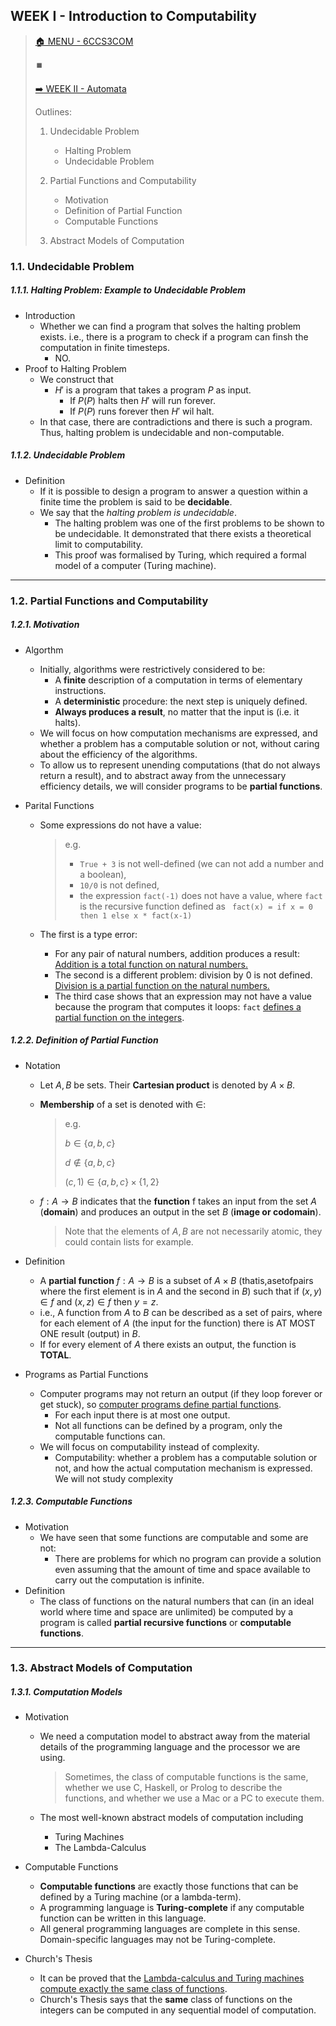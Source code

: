 ## WEEK I - Introduction to Computability

>[🏠 MENU - 6CCS3COM](year3/6ccs3com.md)
>
>⏹️
>
>[➡️ WEEK II - Automata](year3/6ccs3com/w2.md)
>
>Outlines:
>
>1. Undecidable Problem
>
>     - Halting Problem
>     - Undecidable Problem
>2. Partial Functions and Computability
>
>     - Motivation
>     - Definition of Partial Function
>     - Computable Functions
>3. Abstract Models of Computation

### 1.1. Undecidable Problem

##### 1.1.1. Halting Problem: Example to Undecidable Problem

- Introduction
  - Whether we can find a program that solves the halting problem exists. i.e., there is a program to check if a program can finsh the computation in finite timesteps.
    - NO. 
- Proof to Halting Problem
  - We construct that
    - $H'$ is a program that takes a program $P$ as input. 
      - If $P(P)$ halts then $H'$ will run forever. 
      - If $P(P)$ runs forever then $H'$ wil halt.
  - In that case, there are contradictions and there is such a program. Thus, halting problem is undecidable and non-computable. 

##### 1.1.2. Undecidable Problem

- Definition
  - If it is possible to design a program to answer a question within a finite time the problem is said to be **decidable**.
  - We say that the *halting problem is undecidable*.
    - The halting problem was one of the first problems to be shown to be undecidable. It demonstrated that there exists a theoretical limit to computability.
    - This proof was formalised by Turing, which required a formal model of a computer (Turing machine).

---

### 1.2. Partial Functions and Computability

##### 1.2.1. Motivation

- Algorthm

  - Initially, algorithms were restrictively considered to be:
    - A **finite** description of a computation in terms of elementary instructions.
    - A **deterministic** procedure: the next step is uniquely defined.
    - **Always produces a result**, no matter that the input is (i.e. it halts).
  - We will focus on how computation mechanisms are expressed, and whether a problem has a computable solution or not, without caring about the efficiency of the algorithms.
  - To allow us to represent unending computations (that do not always return a result), and to abstract away from the unnecessary efficiency details, we will consider programs to be **partial functions**.

- Parital Functions

  - Some expressions do not have a value:

    > e.g.
    >
    > - `True + 3` is not well-defined (we can not add a number and a boolean),
    > - `10/0` is not defined,
    > - the expression `fact(-1)` does not have a value, where `fact` is the recursive function defined as ` fact(x) = if x = 0 then 1 else x * fact(x-1)`

  - The first is a type error: 

    - For any pair of natural numbers, addition produces a result: <u>Addition is a total function on natural numbers.</u>
    - The second is a different problem: division by 0 is not defined. <u>Division is a partial function on the natural numbers.</u>
    - The third case shows that an expression may not have a value because the program that computes it loops: `fact` <u>defines a partial function on the integers</u>.

##### 1.2.2. Definition of Partial Function

- Notation

  - Let $A, B$ be sets. Their **Cartesian product** is denoted by $A \times B$.

  - **Membership** of a set is denoted with $∈$:

    > e.g.
    >
    > $b \in \{a, b, c\}$
    >
    > $d \notin \{a, b, c\}$
    >
    > $(c, 1) \in \{a, b ,c\} \times \{1, 2\}$

  - $f : A \to B$ indicates that the **function** f takes an input from the set $A$ (**domain**) and produces an output in the set $B$ (**image or codomain**).

    > Note that the elements of $A, B$ are not necessarily atomic, they could contain lists for example.

- Definition

  - A **partial function** $f :A \to B$ is a subset of $A \times B$ (thatis,asetofpairs where the first element is in $A$ and the second in $B$) such that if $(x,y) \in f$ and $(x,z) \in f$ then $y=z$.
  - i.e., A function from $A$ to $B$ can be described as a set of pairs, where for each element of $A$ (the input for the function) there is AT MOST ONE result (output) in $B$.
  - If for every element of $A$ there exists an output, the function is **TOTAL**.

- Programs as Partial Functions

  - Computer programs may not return an output (if they loop forever or get stuck), so <u>computer programs define partial functions</u>.
    - For each input there is at most one output.
    - Not all functions can be defined by a program, only the computable functions can.
  - We will focus on computability instead of complexity. 
    - Computability: whether a problem has a computable solution or not, and how the actual computation mechanism is expressed. We will not study complexity

##### 1.2.3. Computable Functions

- Motivation
  - We have seen that some functions are computable and some are not:
    - There are problems for which no program can provide a solution even assuming that the amount of time and space available to carry out the computation is infinite.
- Definition
  - The class of functions on the natural numbers that can (in an ideal world where time and space are unlimited) be computed by a program is called **partial recursive functions** or **computable functions**.

---

### 1.3. Abstract Models of Computation

##### 1.3.1. Computation Models

- Motivation

  - We need a computation model to abstract away from the material details of the programming language and the processor we are using.

    > Sometimes, the class of computable functions is the same, whether we use C, Haskell, or Prolog to describe the functions, and whether we use a Mac or a PC to execute them. 

  - The most well-known abstract models of computation including

    - Turing Machines
    - The Lambda-Calculus

- Computable Functions

  - **Computable functions** are exactly those functions that can be defined by a Turing machine (or a lambda-term).
  - A programming language is **Turing-complete** if any computable function can be written in this language.
  - All general programming languages are complete in this sense. Domain-specific languages may not be Turing-complete.

- Church's Thesis

  - It can be proved that the <u>Lambda-calculus and Turing machines compute exactly the same class of functions</u>.
  - Church's Thesis says that the **same** class of functions on the integers can be computed in any sequential model of computation.